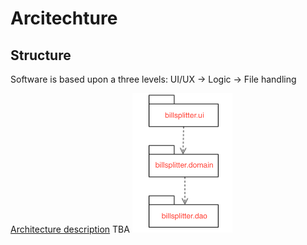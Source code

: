 # Arcitechture

## Structure

Software is based upon a three levels: UI/UX -> Logic -> File handling

[Architecture description](documentation/architecture.md) TBA
<img src=documentation/resources/arc.png width="160">
